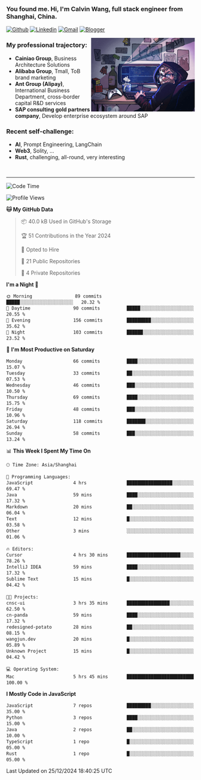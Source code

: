 <!-- Greeting -->
### You found me. Hi, I'm Calvin Wang, full stack engineer from Shanghai, China.

[![Github](https://img.shields.io/badge/-Github-000?style=flat&logo=Github&logoColor=white)](https://github.com/wangjunneil)
[![Linkedin](https://img.shields.io/badge/-LinkedIn-blue?style=flat&logo=Linkedin&logoColor=white)](https://www.linkedin.com/in/wangjunneil/)
[![Gmail](https://img.shields.io/badge/-Gmail-c14438?style=flat&logo=Gmail&logoColor=white)](mailto:wangjunneil@gmail.com)
[![Blogger](https://img.shields.io/badge/-Blogger-gray?style=flat&logo=Blogger&logoColor=white)](https://www.wangjun.dev)

<!--Introduction -->

<img align="right" alt="img" src="https://raw.githubusercontent.com/wangjunneil/wangjunneil/main/imgs/cover_image.png" width="55%" height="auto" />

### My professional trajectory: 
- **Cainiao Group**, Business Architecture Solutions
- **Alibaba Group**, Tmall, ToB brand marketing
- **Ant Group (Alipay)**, International Business Department, cross-border capital R&D services
- **SAP consulting gold partners company**, Develop enterprise ecosystem around SAP
### Recent self-challenge:
- **AI**, Prompt Engineering, LangChain
- **Web3**, Solity, ...
- **Rust**, challenging, all-round, very interesting

<br/>

---
<!-- Your badges -->

<!--START_SECTION:waka-->
![Code Time](http://img.shields.io/badge/Code%20Time-311%20hrs%206%20mins-blue)

![Profile Views](http://img.shields.io/badge/Profile%20Views-0-blue)

**🐱 My GitHub Data** 

> 📦 40.0 kB Used in GitHub's Storage 
 > 
> 🏆 51 Contributions in the Year 2024
 > 
> 💼 Opted to Hire
 > 
> 📜 21 Public Repositories 
 > 
> 🔑 4 Private Repositories 
 > 
**I'm a Night 🦉** 

```text
🌞 Morning                89 commits          █████░░░░░░░░░░░░░░░░░░░░   20.32 % 
🌆 Daytime                90 commits          █████░░░░░░░░░░░░░░░░░░░░   20.55 % 
🌃 Evening                156 commits         █████████░░░░░░░░░░░░░░░░   35.62 % 
🌙 Night                  103 commits         ██████░░░░░░░░░░░░░░░░░░░   23.52 % 
```
📅 **I'm Most Productive on Saturday** 

```text
Monday                   66 commits          ████░░░░░░░░░░░░░░░░░░░░░   15.07 % 
Tuesday                  33 commits          ██░░░░░░░░░░░░░░░░░░░░░░░   07.53 % 
Wednesday                46 commits          ███░░░░░░░░░░░░░░░░░░░░░░   10.50 % 
Thursday                 69 commits          ████░░░░░░░░░░░░░░░░░░░░░   15.75 % 
Friday                   48 commits          ███░░░░░░░░░░░░░░░░░░░░░░   10.96 % 
Saturday                 118 commits         ███████░░░░░░░░░░░░░░░░░░   26.94 % 
Sunday                   58 commits          ███░░░░░░░░░░░░░░░░░░░░░░   13.24 % 
```


📊 **This Week I Spent My Time On** 

```text
🕑︎ Time Zone: Asia/Shanghai

💬 Programming Languages: 
JavaScript               4 hrs               █████████████████░░░░░░░░   69.47 % 
Java                     59 mins             ████░░░░░░░░░░░░░░░░░░░░░   17.32 % 
Markdown                 20 mins             ██░░░░░░░░░░░░░░░░░░░░░░░   06.04 % 
Text                     12 mins             █░░░░░░░░░░░░░░░░░░░░░░░░   03.58 % 
Other                    3 mins              ░░░░░░░░░░░░░░░░░░░░░░░░░   01.06 % 

🔥 Editors: 
Cursor                   4 hrs 30 mins       ████████████████████░░░░░   78.26 % 
IntelliJ IDEA            59 mins             ████░░░░░░░░░░░░░░░░░░░░░   17.32 % 
Sublime Text             15 mins             █░░░░░░░░░░░░░░░░░░░░░░░░   04.42 % 

🐱‍💻 Projects: 
cnsc-ui                  3 hrs 35 mins       ████████████████░░░░░░░░░   62.50 % 
cn-panda                 59 mins             ████░░░░░░░░░░░░░░░░░░░░░   17.32 % 
redesigned-potato        28 mins             ██░░░░░░░░░░░░░░░░░░░░░░░   08.15 % 
wangjun.dev              20 mins             █░░░░░░░░░░░░░░░░░░░░░░░░   05.89 % 
Unknown Project          15 mins             █░░░░░░░░░░░░░░░░░░░░░░░░   04.42 % 

💻 Operating System: 
Mac                      5 hrs 45 mins       █████████████████████████   100.00 % 
```

**I Mostly Code in JavaScript** 

```text
JavaScript               7 repos             █████████░░░░░░░░░░░░░░░░   35.00 % 
Python                   3 repos             ████░░░░░░░░░░░░░░░░░░░░░   15.00 % 
Java                     2 repos             ██░░░░░░░░░░░░░░░░░░░░░░░   10.00 % 
TypeScript               1 repo              █░░░░░░░░░░░░░░░░░░░░░░░░   05.00 % 
Rust                     1 repo              █░░░░░░░░░░░░░░░░░░░░░░░░   05.00 % 
```




 Last Updated on 25/12/2024 18:40:25 UTC
<!--END_SECTION:waka-->
